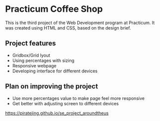 # Practicum Coffee Shop

This is the third project of the Web Development program at Practicum. It was created using HTML and CSS, based on the design brief.

## Project features

- Gridbox/Grid lyout
- Using percentages with sizing
- Responsive webpage
- Developing interface for different devices

## Plan on improving the project

- Use more percentages value to make page feel more responsive
- Get better with adjusting screen to different devices

https://piratejing.github.io/se_project_aroundtheus
